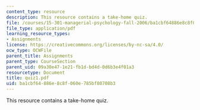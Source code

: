 ```yaml
---
content_type: resource
description: This resource contains a take-home quiz.
file: /courses/15-301-managerial-psychology-fall-2006/ba1cbf64886e8c8f060e785bf80708b3_quiz1.pdf
file_type: application/pdf
learning_resource_types:
- Assignments
license: https://creativecommons.org/licenses/by-nc-sa/4.0/
ocw_type: OCWFile
parent_title: Assignments
parent_type: CourseSection
parent_uid: 09a30e47-1e21-fb1d-bd4d-0d6b3e4f01a3
resourcetype: Document
title: quiz1.pdf
uid: ba1cbf64-886e-8c8f-060e-785bf80708b3
---
```

This resource contains a take-home quiz.